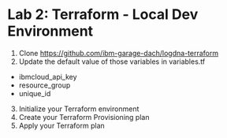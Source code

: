 # Lab 2: Terraform - Local Dev Environment

1. Clone https://github.com/ibm-garage-dach/logdna-terraform
2. Update the default value of those variables in variables.tf
* ibmcloud_api_key
* resource_group
* unique_id


3. Initialize your Terraform environment
4. Create your Terraform Provisioning plan
5. Apply your Terraform plan
